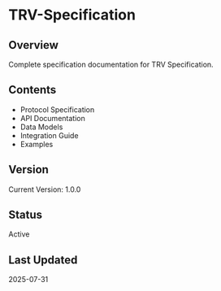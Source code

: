 # TRV-Specification

## Overview
Complete specification documentation for TRV Specification.

## Contents
- Protocol Specification
- API Documentation  
- Data Models
- Integration Guide
- Examples

## Version
Current Version: 1.0.0

## Status
Active

## Last Updated
2025-07-31
